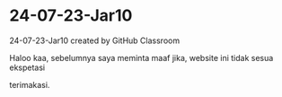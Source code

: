 # 24-07-23-Jar10
24-07-23-Jar10 created by GitHub Classroom


Haloo kaa, sebelumnya saya meminta maaf jika, website ini tidak sesua ekspetasi

terimakasi.
